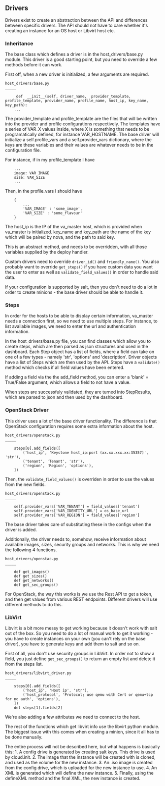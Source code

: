 <h2>Drivers</h2>

Drivers exist to create an abstraction between the API and differences between specific drivers. The API should not have to care whether it's creating an instance for an OS host or Libvirt host etc.

<h3>Inheritance</h3>

The base class which defines a driver is in the host_drivers/base.py module. This driver is a good starting point, but you need to override a few methods before it can work. 

First off, when a new driver is initialized, a few arguments are required.

    host_drivers/base.py
    _____
    
         def  __init__(self, driver_name,  provider_template, profile_template, provider_name, profile_name, host_ip, key_name, key_path):
        ...
    

The provider_template and profile_template are the files that will be written into the provider and profile configurations respectively. The templates have a series of VAR_X values inside, where X is something that needs to be programatically defined, for instance VAR_HOSTNAME. The base driver will initialize a self.profile_vars and a self.provider_vars dictionary, where the keys are these variables and their values are whatever needs to be in the configuration file. 

For instance, if in my profile_template I have

    
        ...
        image: VAR_IMAGE
        size: VAR_SIZE
        ...
    

Then, in the profile_vars I should have
    
        {
            ...
            'VAR_IMAGE' : 'some_image', 
            'VAR_SIZE' : 'some_flavour'
        }
    

The host_ip is the IP of the va_master host, which is provided when va_master is initialized. key_name and key_path are the name of the key which will be paired by nova, and the path to said key. 

This is an abstract method, and needs to be overridden, with all those variables supplied by the deploy handler. 

Custom drivers need to override ```driver_id()``` and ```friendly_name()```. You also probably want to override ```get_steps()``` if you have custom data you want the user to enter as well as ```validate_field_values()``` in order to handle said data. 

If your configuration is supported by salt, then you don't need to do a lot in order to create minions - the base driver should be able to handle it. 

<h3>Steps</h3>

In order for the hosts to be able to display certain information, va_master needs a connection first, so we need to use multiple steps. For instance, to list available images, we need to enter the url and authentication information. 

In the host_drivers/base.py file, you can find classes which allow you to create steps, which are then parsed as json structures and used in the dashboard. Each Step object has a list of fields, where a field can take on one of a few types - namely 'str', 'options' and 'description'. Driver objects have a list of Steps which are then used by the API. Steps have a ```validate()``` method which checks if all field values have been entered. 

If adding a field via the the add_field method, you can enter a 'blank' = True/False argument, which allows a field to not have a value. 

When steps are successfuly validated, they are turned into StepResults, which are parsed to json and then used by the dashboard. 



<h3>OpenStack Driver</h3>

This driver uses a lot of the base driver functionality. The difference is that OpenStack configuration requires some extra information about the host. 

    host_drivers/openstack.py
    _____
    
        steps[0].add_fields([
            ('host_ip', 'Keystone host_ip:port (xx.xx.xxx.xx:35357)', 'str'),
            ('tenant', 'Tenant', 'str'),
            ('region', 'Region', 'options'),
        ])
    

Then, the ```validate_field_values()``` is overriden in order to use the values from the new fields. 


    host_drivers/openstack.py
    _____
    
        self.provider_vars['VAR_TENANT'] = field_values['tenant']
        self.provider_vars['VAR_IDENTITY_URL'] = os_base_url
        self.provider_vars['VAR_REGION'] = field_values['region']
    

The base driver takes care of substituting these in the configs when the driver is added. 

Additionally, the driver needs to, somehow, receive information about available images, sizes, security groups and networks. This is why we need the following 4 functions. 

    host_drivers/openstac.py
    _____
    
        def get_images()
        def get_sizes()
        def get_networks()
        def get_sec_groups()
    

For OpenStack, the way this works is we use the Rest API to get a token, and then get values from various REST endpoints. Different drivers will use different methods to do this. 


<h3>LibVirt</h3>

Libvirt is a bit more messy to get working because it doesn't work with salt out of the box. So you need to do a lot of manual work to get it working - you have to create instances on your own (you can't rely on the base driver), you have to generate keys and add them to salt and so on. 

First of all, you don't use security groups in LibVirt. In order not to show a field, you just define ```get_sec_groups()``` to return an empty list and delete it from the steps list. 

    host_drivers/libvirt_driver.py
    _____
    
        steps[0].add_fields([
            ('host_ip', 'Host ip', 'str'),
            ('host_protocol', 'Protocol; use qemu with Cert or qemu+tcp for no auth', 'options'),
        ])
        del steps[1].fields[2]
    

We're also adding a few attributes we need to connect to the host. 

The rest of the functions which get libvirt info use the libvirt python module. The biggest issue with this comes when creating a minion, since it all has to be done manually. 

The entire process will not be described here, but what happens is basically this: 
    1. A config drive is generated by creating salt keys. This drive is used by cloud.init. 
    2. The image that the instance will be created with is cloned, and used as the volume for the new instance. 
    3. An .iso image is created from the config drive, which is uploaded for the new instance to use. 
    4. An XML is generated which will define the new instance. 
    5. Finally, using the defineXML method and the final XML, the new instance is created. 
